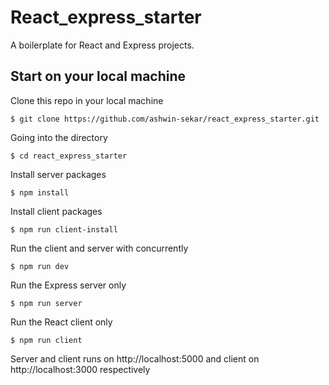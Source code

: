 # React_express_starter

A boilerplate for React and Express projects.

## Start on your local machine

Clone this repo in your local machine
```
$ git clone https://github.com/ashwin-sekar/react_express_starter.git
```

Going into the directory
```
$ cd react_express_starter
```

Install server packages
```
$ npm install
```

Install client packages
```
$ npm run client-install
```

Run the client and server with concurrently
```
$ npm run dev
```

Run the Express server only
```
$ npm run server
```

Run the React client only
```
$ npm run client
```

Server and client runs on http://localhost:5000 and client on http://localhost:3000 respectively



